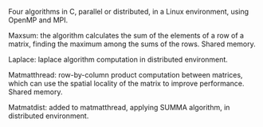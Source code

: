 Four algorithms in C, parallel or distributed, in a Linux environment, using OpenMP and MPI.


Maxsum: the algorithm calculates the sum of the elements of a row of a matrix, finding the maximum among the sums of the rows. Shared memory.

Laplace: laplace algorithm computation in distributed environment.

Matmatthread: row-by-column product computation between matrices, which can use the spatial locality of the matrix to improve performance. Shared memory.

Matmatdist: added to matmatthread, applying SUMMA algorithm, in distributed environment.
